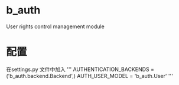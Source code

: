 # b_auth
User rights control management module

# 配置
在settings.py 文件中加入
'''
AUTHENTICATION_BACKENDS = ('b_auth.backend.Backend',)
AUTH_USER_MODEL = 'b_auth.User'
'''
